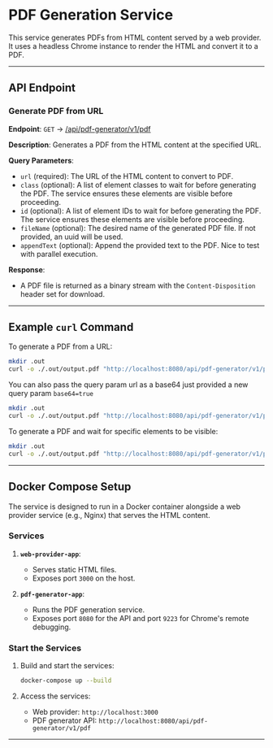 # PDF Generation Service

This service generates PDFs from HTML content served by a web provider. It uses a headless Chrome instance to render the
HTML and convert it to a PDF.

---

## API Endpoint

### Generate PDF from URL

**Endpoint**: `GET` -> [/api/pdf-generator/v1/pdf](http://localhost:8080/api/pdf-generator/v1/pdf)

**Description**: Generates a PDF from the HTML content at the specified URL.

**Query Parameters**:

- `url` (required): The URL of the HTML content to convert to PDF.
- `class` (optional): A list of element classes to wait for before generating the PDF. The service ensures these
  elements are visible before proceeding.
- `id` (optional): A list of element IDs to wait for before generating the PDF. The service ensures these elements are
  visible before proceeding.
- `fileName` (optional): The desired name of the generated PDF file. If not provided, an uuid will be used.
- `appendText` (optional): Append the provided text to the PDF. Nice to test with parallel execution.

**Response**:

- A PDF file is returned as a binary stream with the `Content-Disposition` header set for download.

---

## Example `curl` Command

To generate a PDF from a URL:

```bash
mkdir .out
curl -o ./.out/output.pdf "http://localhost:8080/api/pdf-generator/v1/pdf?url=https://go.dev/doc"
```

You can also pass the query param url as a base64 just provided a new query param `base64=true`

```bash
mkdir .out
curl -o ./.out/output.pdf "http://localhost:8080/api/pdf-generator/v1/pdf?url=aHR0cHM6Ly9nby5kZXYvZG9j&base64=true"
```

To generate a PDF and wait for specific elements to be visible:

```bash
mkdir .out
curl -o ./.out/output.pdf "http://localhost:8080/api/pdf-generator/v1/pdf?url=https://go.dev/doc/tutorial/getting-started&id=prerequisites&id=nav"
```

---

## Docker Compose Setup

The service is designed to run in a Docker container alongside a web provider service (e.g., Nginx) that serves the HTML
content.

### Services

1. **`web-provider-app`**:
    - Serves static HTML files.
    - Exposes port `3000` on the host.

2. **`pdf-generator-app`**:
    - Runs the PDF generation service.
    - Exposes port `8080` for the API and port `9223` for Chrome's remote debugging.

### Start the Services

1. Build and start the services:
   ```bash
   docker-compose up --build
   ```

2. Access the services:
    - Web provider: `http://localhost:3000`
    - PDF generator API: `http://localhost:8080/api/pdf-generator/v1/pdf`

---


